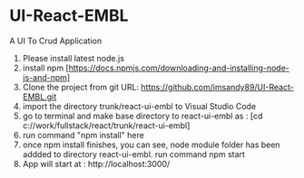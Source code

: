 # UI-React-EMBL
A UI To Crud Application

1. Please install latest node.js 
2. install npm [https://docs.npmjs.com/downloading-and-installing-node-js-and-npm]
4. Clone the project from git URL: https://github.com/imsandy89/UI-React-EMBL.git 
5. import the directory trunk/react-ui-embl to Visual Studio Code
6. go to terminal and make base directory to react-ui-embl as : [cd c://work/fullstack/react/trunk/react-ui-embl]
7. run command "npm install" here
8. once npm install finishes, you can see, node module folder has been addded to directory react-ui-embl. run command npm start
9. App will start at : http://localhost:3000/
